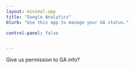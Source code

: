 ```yaml
---
layout: minimal-app
title: "Google Analytics"
blurb: "Use this app to manage your GA status."

control-panel: false


---
```


Give us permission to GA info?
